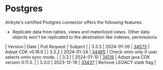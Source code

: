 # Postgres

Airbyte's certified Postgres connector offers the following features:

- Replicate data from tables, views and materilized views. Other data objects won't be replicated to the destination like indexes, permissions.

| Version | Date | Pull Request | Subject |
| 3.3.3 | 2024-01-26 | [34573](https://github.com/airbytehq/airbyte/pull/34573) | Adopt CDK v0.16.0 |
| 3.3.2 | 2024-01-24 | [34465](https://github.com/airbytehq/airbyte/pull/34465) | Check xmin only if user selects xmin sync mode. |
| 3.3.1 | 2024-01-10 | [34119](https://github.com/airbytehq/airbyte/pull/34119) | Adopt java CDK version 0.11.5. |
| 3.3.0 | 2023-12-19 | [33437](https://github.com/airbytehq/airbyte/pull/33437) | Remove LEGACY state flag |
